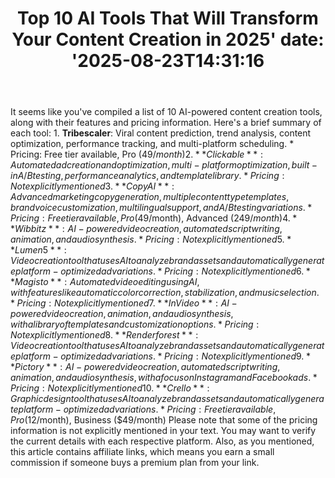 ﻿---
title: "Top 10 AI Tools That Will Transform Your Content Creation in 2025'
date: '2025-08-23T14:31:16"
category: "Markets"
summary: ""
slug: "top 10 ai tools that will transform your content creation in"
source_urls:
  - "https://techncruncher.blogspot.com/2025/01/top-10-ai-tools-that-will-transform.html"
seo:
  title: "Top 10 AI Tools That Will Transform Your Content Creation in 2025 | Hash n Hedge'
  description: '"
  keywords: ["news", "markets", "brief"]
---
It seems like you've compiled a list of 10 AI-powered content creation tools, along with their features and pricing information. Here's a brief summary of each tool:  1. **Tribescaler**: Viral content prediction, trend analysis, content optimization, performance tracking, and multi-platform scheduling. 	* Pricing: Free tier available, Pro ($49/month) 2. **Clickable**: Automated ad creation and optimization, multi-platform optimization, built-in A/B testing, performance analytics, and template library. 	* Pricing: Not explicitly mentioned 3. **Copy AI**: Advanced marketing copy generation, multiple content type templates, brand voice customization, multilingual support, and A/B testing variations. 	* Pricing: Free tier available, Pro ($49/month), Advanced ($249/month) 4. **Wibbitz**: AI-powered video creation, automated scriptwriting, animation, and audio synthesis. 	* Pricing: Not explicitly mentioned 5. **Lumen5**: Video creation tool that uses AI to analyze brand assets and automatically generate platform-optimized ad variations. 	* Pricing: Not explicitly mentioned 6. **Magisto**: Automated video editing using AI, with features like automatic color correction, stabilization, and music selection. 	* Pricing: Not explicitly mentioned 7. **InVideo**: AI-powered video creation, animation, and audio synthesis, with a library of templates and customization options. 	* Pricing: Not explicitly mentioned 8. **Renderforest**: Video creation tool that uses AI to analyze brand assets and automatically generate platform-optimized ad variations. 	* Pricing: Not explicitly mentioned 9. **Pictory**: AI-powered video creation, automated scriptwriting, animation, and audio synthesis, with a focus on Instagram and Facebook ads. 	* Pricing: Not explicitly mentioned 10. **Crello**: Graphic design tool that uses AI to analyze brand assets and automatically generate platform-optimized ad variations. 	* Pricing: Free tier available, Pro ($12/month), Business ($49/month)  Please note that some of the pricing information is not explicitly mentioned in your text. You may want to verify the current details with each respective platform.  Also, as you mentioned, this article contains affiliate links, which means you earn a small commission if someone buys a premium plan from your link. 
